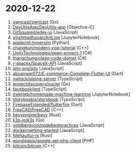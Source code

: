 # 2020-12-22

1. [owncast/owncast](https://github.com/owncast/owncast "Take control over your live stream video by running it yourself. Streaming + chat out of the box.") [Go]
2. [DevUtilsApp/DevUtils-app](https://github.com/DevUtilsApp/DevUtils-app "Developer Utilities for macOS") [Objective-C]
3. [GitSquared/edex-ui](https://github.com/GitSquared/edex-ui "A cross-platform, customizable science fiction terminal emulator with advanced monitoring & touchscreen support.") [JavaScript]
4. [vijishmadhavan/ArtLine](https://github.com/vijishmadhavan/ArtLine "A Deep Learning based project for creating line art portraits.") [JupyterNotebook]
5. [apple/ml-hypersim](https://github.com/apple/ml-hypersim "Hypersim: A Photorealistic Synthetic Dataset for Holistic Indoor Scene Understanding") [Python]
6. [changkun/modern-cpp-tutorial](https://github.com/changkun/modern-cpp-tutorial "📚 Modern C++ Tutorial: C++11/14/17/20 On the Fly | https://changkun.de/modern-cpp/") [C++]
7. [UnityTechnologies/open-project-1](https://github.com/UnityTechnologies/open-project-1 "Unity Open Project #1: Action-adventure") [C#]
8. [thangchung/clean-code-dotnet](https://github.com/thangchung/clean-code-dotnet "🛁 Clean Code concepts and tools adapted for .NET") [C#]
9. [r-spacex/SpaceX-API](https://github.com/r-spacex/SpaceX-API "🚀 Open Source REST API for rocket, core, capsule, pad, and launch data") [JavaScript]
10. [iptv-org/iptv](https://github.com/iptv-org/iptv "Collection of 5000+ publicly available IPTV channels from all over the world") [JavaScript]
11. [abuanwar072/E-commerce-Complete-Flutter-UI](https://github.com/abuanwar072/E-commerce-Complete-Flutter-UI "") [Dart]
12. [nwtgck/piping-server](https://github.com/nwtgck/piping-server "Infinitely transfer between every device over pure HTTP: designed for everyone including people using Unix pipe and even for browser users") [TypeScript]
13. [projectdiscovery/nuclei](https://github.com/projectdiscovery/nuclei "Nuclei is a fast tool for configurable targeted scanning based on templates offering massive extensibility and ease of use.") [Go]
14. [facebook/jest](https://github.com/facebook/jest "Delightful JavaScript Testing.") [TypeScript]
15. [trekhleb/homemade-machine-learning](https://github.com/trekhleb/homemade-machine-learning "🤖 Python examples of popular machine learning algorithms with interactive Jupyter demos and math being explained") [JupyterNotebook]
16. [storybookjs/storybook](https://github.com/storybookjs/storybook "📓 The UI component explorer. Develop, document, & test for React, Vue, Angular, Ember, Web Components, & more!") [TypeScript]
17. [FirebaseExtended/flutterfire](https://github.com/FirebaseExtended/flutterfire "🔥 A collection of Firebase plugins for Flutter apps.") [Dart]
18. [FreeCAD/FreeCAD](https://github.com/FreeCAD/FreeCAD "This is the official source code of FreeCAD, a free and opensource multiplatform 3D parametric modeler. Issues are managed on our own bug tracker at https://www.freecadweb.org/tracker") [C++]
19. [bevyengine/bevy](https://github.com/bevyengine/bevy "A refreshingly simple data-driven game engine built in Rust") [Rust]
20. [k3s-io/k3s](https://github.com/k3s-io/k3s "Lightweight Kubernetes") [Go]
21. [goldbergyoni/nodebestpractices](https://github.com/goldbergyoni/nodebestpractices "✅ The Node.js best practices list (December 2020)") [JavaScript]
22. [docker/getting-started](https://github.com/docker/getting-started "Getting started with Docker") [JavaScript]
23. [fdehau/tui-rs](https://github.com/fdehau/tui-rs "Build terminal user interfaces and dashboards using Rust") [Rust]
24. [googleapis/google-api-php-client](https://github.com/googleapis/google-api-php-client "A PHP client library for accessing Google APIs") [PHP]
25. [bitcoin/bitcoin](https://github.com/bitcoin/bitcoin "Bitcoin Core integration/staging tree") [C++]

